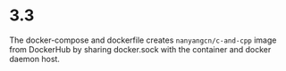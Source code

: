 # 3.3

The docker-compose and dockerfile creates `nanyangcn/c-and-cpp` image from DockerHub by sharing docker.sock with the container and docker daemon host.